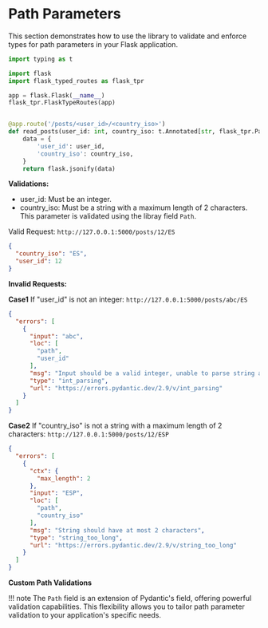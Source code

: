 # Path Parameters

This section demonstrates how to use the library to validate and enforce types for path parameters in your
Flask application.

```python
import typing as t

import flask
import flask_typed_routes as flask_tpr

app = flask.Flask(__name__)
flask_tpr.FlaskTypeRoutes(app)


@app.route('/posts/<user_id>/<country_iso>')
def read_posts(user_id: int, country_iso: t.Annotated[str, flask_tpr.Path(max_length=2)]):
    data = {
        'user_id': user_id,
        'country_iso': country_iso,
    }
    return flask.jsonify(data)
```

**Validations:**

- user_id: Must be an integer.
- country_iso: Must be a string with a maximum length of 2 characters. This parameter is validated using the libray
  field `Path`.

Valid Request: `http://127.0.0.1:5000/posts/12/ES`

```json
{
  "country_iso": "ES",
  "user_id": 12
}
```

**Invalid Requests:**

**Case1** If "user_id" is not an integer: `http://127.0.0.1:5000/posts/abc/ES`

```json
{
  "errors": [
    {
      "input": "abc",
      "loc": [
        "path",
        "user_id"
      ],
      "msg": "Input should be a valid integer, unable to parse string as an integer",
      "type": "int_parsing",
      "url": "https://errors.pydantic.dev/2.9/v/int_parsing"
    }
  ]
}
```

**Case2** If "country_iso" is not a string with a maximum length of 2
characters: `http://127.0.0.1:5000/posts/12/ESP`

```json
{
  "errors": [
    {
      "ctx": {
        "max_length": 2
      },
      "input": "ESP",
      "loc": [
        "path",
        "country_iso"
      ],
      "msg": "String should have at most 2 characters",
      "type": "string_too_long",
      "url": "https://errors.pydantic.dev/2.9/v/string_too_long"
    }
  ]
}
```

**Custom Path Validations**

!!! note
  The `Path` field is an extension of Pydantic's field, offering powerful validation capabilities.
  This flexibility allows you to tailor path parameter validation to your application's specific needs.
